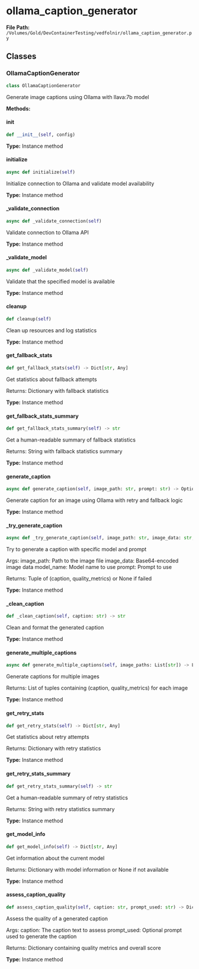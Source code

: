 # ollama_caption_generator

**File Path:** `/Volumes/Gold/DevContainerTesting/vedfolnir/ollama_caption_generator.py`

## Classes

### OllamaCaptionGenerator

```python
class OllamaCaptionGenerator
```

Generate image captions using Ollama with llava:7b model

**Methods:**

#### __init__

```python
def __init__(self, config)
```

**Type:** Instance method

#### initialize

```python
async def initialize(self)
```

Initialize connection to Ollama and validate model availability

**Type:** Instance method

#### _validate_connection

```python
async def _validate_connection(self)
```

Validate connection to Ollama API

**Type:** Instance method

#### _validate_model

```python
async def _validate_model(self)
```

Validate that the specified model is available

**Type:** Instance method

#### cleanup

```python
def cleanup(self)
```

Clean up resources and log statistics

**Type:** Instance method

#### get_fallback_stats

```python
def get_fallback_stats(self) -> Dict[str, Any]
```

Get statistics about fallback attempts

Returns:
    Dictionary with fallback statistics

**Type:** Instance method

#### get_fallback_stats_summary

```python
def get_fallback_stats_summary(self) -> str
```

Get a human-readable summary of fallback statistics

Returns:
    String with fallback statistics summary

**Type:** Instance method

#### generate_caption

```python
async def generate_caption(self, image_path: str, prompt: str) -> Optional[Tuple[str, Dict[str, Any]]]
```

Generate caption for an image using Ollama with retry and fallback logic

**Type:** Instance method

#### _try_generate_caption

```python
async def _try_generate_caption(self, image_path: str, image_data: str, model_name: str, prompt: str) -> Optional[Tuple[str, Dict[str, Any]]]
```

Try to generate a caption with specific model and prompt

Args:
    image_path: Path to the image file
    image_data: Base64-encoded image data
    model_name: Model name to use
    prompt: Prompt to use
    
Returns:
    Tuple of (caption, quality_metrics) or None if failed

**Type:** Instance method

#### _clean_caption

```python
def _clean_caption(self, caption: str) -> str
```

Clean and format the generated caption

**Type:** Instance method

#### generate_multiple_captions

```python
async def generate_multiple_captions(self, image_paths: List[str]) -> List[Tuple[Optional[str], Optional[Dict[str, Any]]]]
```

Generate captions for multiple images

Returns:
    List of tuples containing (caption, quality_metrics) for each image

**Type:** Instance method

#### get_retry_stats

```python
def get_retry_stats(self) -> Dict[str, Any]
```

Get statistics about retry attempts

Returns:
    Dictionary with retry statistics

**Type:** Instance method

#### get_retry_stats_summary

```python
def get_retry_stats_summary(self) -> str
```

Get a human-readable summary of retry statistics

Returns:
    String with retry statistics summary

**Type:** Instance method

#### get_model_info

```python
def get_model_info(self) -> Dict[str, Any]
```

Get information about the current model

Returns:
    Dictionary with model information or None if not available

**Type:** Instance method

#### assess_caption_quality

```python
def assess_caption_quality(self, caption: str, prompt_used: str) -> Dict[str, Any]
```

Assess the quality of a generated caption

Args:
    caption: The caption text to assess
    prompt_used: Optional prompt used to generate the caption
    
Returns:
    Dictionary containing quality metrics and overall score

**Type:** Instance method

